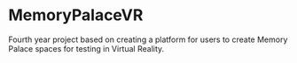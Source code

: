 # MemoryPalaceVR

Fourth year project based on creating a platform for users to create Memory Palace spaces for testing in Virtual Reality.